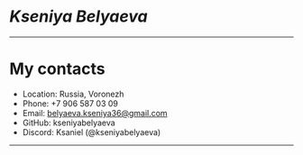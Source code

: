 # ***Kseniya Belyaeva***

****
# My contacts

* Location: Russia, Voronezh
* Phone: +7 906 587 03 09
* Email: belyaeva.kseniya36@gmail.com
* GitHub: kseniyabelyaeva
* Discord: Ksaniel (@kseniyabelyaeva)

****

